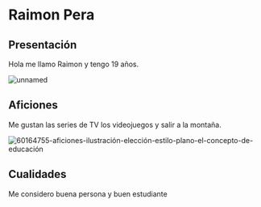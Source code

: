 # Raimon Pera

## Presentación

Hola me llamo Raimon y tengo 19 años.

![unnamed](https://user-images.githubusercontent.com/90827095/133579679-11e4e01e-88bb-4161-a5cf-b9fdefadc870.jpg)

## Aficiones

Me gustan las series de TV los videojuegos y salir a la montaña.

![60164755-aficiones-ilustración-elección-estilo-plano-el-concepto-de-educación](https://user-images.githubusercontent.com/90827095/133580101-3502db4e-05cc-48a6-86d0-18f761f751c0.jpg)

## Cualidades 

Me considero buena persona y buen estudiante

